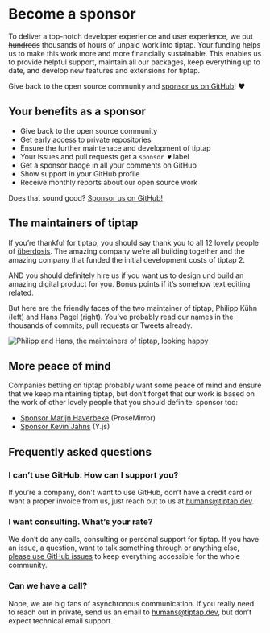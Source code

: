 # Become a sponsor
To deliver a top-notch developer experience and user experience, we put ~~hundreds~~ thousands of hours of unpaid work into tiptap. Your funding helps us to make this work more and more financially sustainable. This enables us to provide helpful support, maintain all our packages, keep everything up to date, and develop new features and extensions for tiptap.

Give back to the open source community and [sponsor us on GitHub](https://github.com/sponsors/ueberdosis)! ♥

## Your benefits as a sponsor
* Give back to the open source community
* Get early access to private repositories
* Ensure the further maintenace and development of tiptap
* Your issues and pull requests get a `sponsor ♥` label
* Get a sponsor badge in all your comments on GitHub
* Show support in your GitHub profile
* Receive monthly reports about our open source work

Does that sound good? [Sponsor us on GitHub!](https://github.com/sponsors/ueberdosis)

## The maintainers of tiptap
If you’re thankful for tiptap, you should say thank you to all 12 lovely people of [überdosis](https://twitter.com/_ueberdosis). The amazing company we’re all building together and the amazing company that funded the initial development costs of tiptap 2.

AND you should definitely hire us if you want us to design und build an amazing digital product for you. Bonus points if it’s somehow text editing related.

But here are the friendly faces of the two maintainer of tiptap, Philipp Kühn (left) and Hans Pagel (right). You’ve probably read our names in the thousands of commits, pull requests or Tweets already.

![Philipp and Hans, the maintainers of tiptap, looking happy](/philipp-and-hans.jpg)

## More peace of mind
Companies betting on tiptap probably want some peace of mind and ensure that we keep maintaining tiptap, but don’t forget that our work is based on the work of other lovely people that you should definitel sponsor too:

* [Sponsor Marijn Haverbeke](https://marijnhaverbeke.nl/fund/) (ProseMirror)
* [Sponsor Kevin Jahns](https://github.com/sponsors/dmonad) (Y.js)

## Frequently asked questions

### I can’t use GitHub. How can I support you?
If you’re a company, don’t want to use GitHub, don’t have a credit card or want a proper invoice from us, just reach out to us at [humans@tiptap.dev](mailto:humans@tiptap.dev).

### I want consulting. What’s your rate?
We don’t do any calls, consulting or personal support for tiptap. If you have an issue, a question, want to talk something through or anything else, [please use GitHub issues](https://github.com/ueberdosis/tiptap-next/issues) to keep everything accessible for the whole community.

### Can we have a call?
Nope, we are big fans of asynchronous communication. If you really need to reach out in private, send us an email to [humans@tiptap.dev](mailto:humans@tiptap.dev), but don’t expect technical email support.
